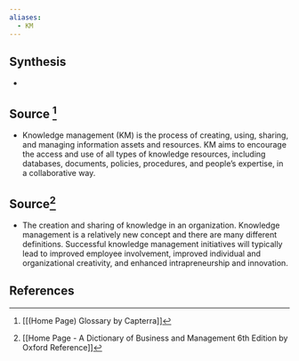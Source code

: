 ```yaml
---
aliases:
  - KM
---
```

## Synthesis
- 
## Source [^1]
- Knowledge management (KM) is the process of creating, using, sharing, and managing information assets and resources. KM aims to encourage the access and use of all types of knowledge resources, including databases, documents, policies, procedures, and people’s expertise, in a collaborative way.
## Source[^2]
- The creation and sharing of knowledge in an organization. Knowledge management is a relatively new concept and there are many different definitions. Successful knowledge management initiatives will typically lead to improved employee involvement, improved individual and organizational creativity, and enhanced intrapreneurship and innovation.
## References

[^1]: [[(Home Page) Glossary by Capterra]]
[^2]: [[Home Page - A Dictionary of Business and Management 6th Edition by Oxford Reference]]